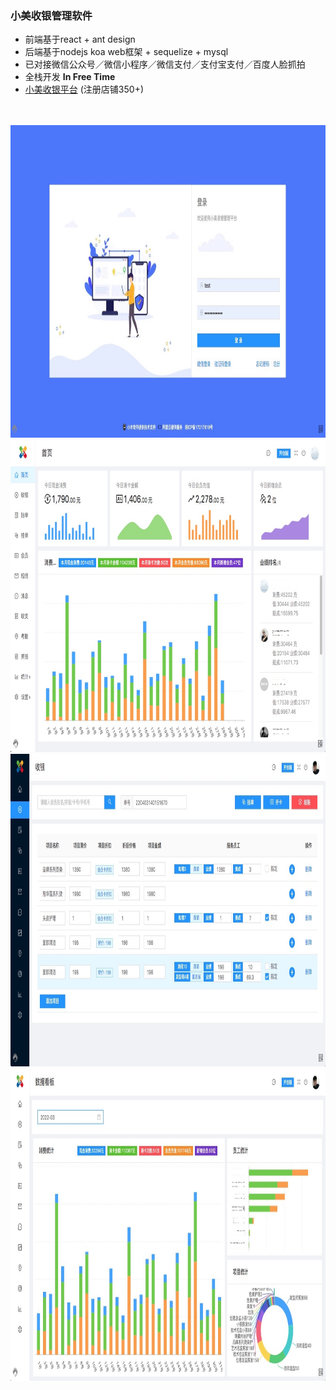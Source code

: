 ###  小美收银管理软件

* 前端基于react + ant design
* 后端基于nodejs koa web框架 + sequelize + mysql
* 已对接微信公众号／微信小程序／微信支付／支付宝支付／百度人脸抓拍
* 全栈开发 **In Free Time**
* [小美收银平台](https://www.ixiaomu.cn/xiaomei) (注册店铺350+)
<br/>
<br/>
<img src="https://raw.githubusercontent.com/wosxieez/XiaoMeiCashier/master/screenshot/1.png" alt="" width="800" height="500"/>
<br/>
<img src="https://raw.githubusercontent.com/wosxieez/XiaoMeiCashier/master/screenshot/2.png" alt="" width="800" height="500"/>
<br/>
<img src="https://raw.githubusercontent.com/wosxieez/XiaoMeiCashier/master/screenshot/5.png" alt="" width="800" height="500"/>
<br/>
<img src="https://raw.githubusercontent.com/wosxieez/XiaoMeiCashier/master/screenshot/9.png" alt="" width="800" height="500"/>
